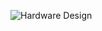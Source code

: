![Hardware Design](https://user-images.githubusercontent.com/107029886/180586936-492f4fc8-abe5-444d-846b-c645196d3298.jpeg)
